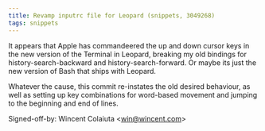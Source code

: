 ```yaml
---
title: Revamp inputrc file for Leopard (snippets, 3049268)
tags: snippets
---
```


It appears that Apple has commandeered the up and down cursor keys in the new version of the Terminal in Leopard, breaking my old bindings for history-search-backward and history-search-forward. Or maybe its just the new version of Bash that ships with Leopard.

Whatever the cause, this commit re-instates the old desired behaviour, as well as setting up key combinations for word-based movement and jumping to the beginning and end of lines.

Signed-off-by: Wincent Colaiuta &lt;win@wincent.com&gt;
